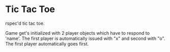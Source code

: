 # Tic Tac Toe

rspec'd tic tac toe. 

Game get's initialized with 2 player objects which have to respond to 'name'.
The first player is automatically issued with "x" and second with "o".
The first player automatically goes first. 
